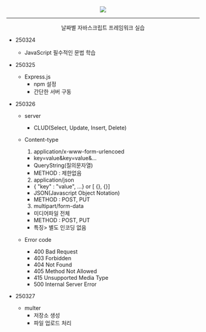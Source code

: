 <div align = center>
  <img src="https://capsule-render.vercel.app/api?type=Venom&color=gradient&height=300&section=header&text=Yedam%20Nodejs%20learning&fontSize=100&animation=fadeIn&fontAlignY=38&desc=Yedam%20Fullstack%20class&descAlignY=60&descAlign=82"/>
</div>
<hr>
</div>
<div align = center>
  날짜별 자바스크립트 프레임워크 실습
</div>

* 250324
  * JavaScript 필수적인 문법 학습

* 250325
  * Express.js
    * npm 설정
    * 간단한 서버 구동

* 250326
  * server
    * CLUD(Select, Update, Insert, Delete)

  * Content-type
    1) application/x-www-form-urlencoed
    - key=value&key=value&...
    - QueryString(질의문자열)
    - METHOD : 제한없음

    2) application/json
    - { "key" : "value", ...}
      or [ {}, {}]
    - JSON(Javascript Object Notation)
    - METHOD : POST, PUT

    3) multipart/form-data
    - 미디어파일 전체
    - METHOD : POST, PUT
    - 특징> 별도 인코딩 없음

  * Error code
    * 400 Bad Request
    * 403 Forbidden
    * 404 Not Found
    * 405 Method Not Allowed
    * 415 Unsupported Media Type
    * 500 Internal Server Error

* 250327
  * multer
    * 저장소 생성
    * 파일 업로드 처리